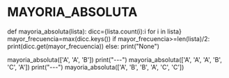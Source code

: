 # MAYORIA_ABSOLUTA

def mayoria_absoluta(lista):
	dicc={lista.count(i):i for i in lista}
	mayor_frecuencia=max(dicc.keys())
	if mayor_frecuencia>=len(lista)/2:
		print(dicc.get(mayor_frecuencia))
	else:
		print("None")
	 

mayoria_absoluta(['A', 'A', 'B'])
print("---")
mayoria_absoluta(['A', 'A', 'A', 'B', 'C', 'A'])
print("---")
mayoria_absoluta(['A', 'B', 'B', 'A', 'C', 'C'])
